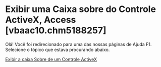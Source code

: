 
# Exibir uma Caixa sobre do Controle ActiveX, Access [vbaac10.chm5188257]

Olá! Você foi redirecionado para uma das nossas páginas de Ajuda F1. Selecione o tópico que estava procurando abaixo.

[Exibir a caixa Sobre de um Controle ActiveX](http://msdn.microsoft.com/library/72a855b4-dd1a-a531-6402-0321335d3bf5%28Office.15%29.aspx)

